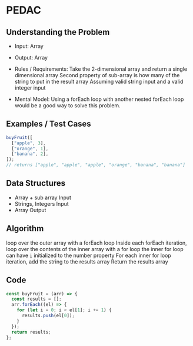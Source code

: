 # PEDAC

## Understanding the Problem

- Input:
  Array
- Output:
  Array

- Rules / Requirements:
  Take the 2-dimensional array and return a single dimensional array
  Second property of sub-array is how many of the string to put in the result array
  Assuming valid string input and a valid integer input

- Mental Model:
  Using a forEach loop with another nested forEach loop would be a good way to solve this problem.

## Examples / Test Cases

```js
buyFruit([
  ["apple", 3],
  ["orange", 1],
  ["banana", 2],
]);
// returns ["apple", "apple", "apple", "orange", "banana", "banana"]
```

## Data Structures

- Array + sub array
  Input
- Strings, Integers
  Input
- Array
  Output

## Algorithm

loop over the outer array with a forEach loop
Inside each forEach iteration, loop over the contents of the inner array with a for loop
the inner for loop can have `i` initialized to the number property
For each inner for loop iteration, add the string to the results array
Return the results array

## Code

```js
const buyFruit = (arr) => {
  const results = [];
  arr.forEach((el) => {
    for (let i = 0; i < el[1]; i += 1) {
      results.push(el[0]);
    }
  });
  return results;
};
```
